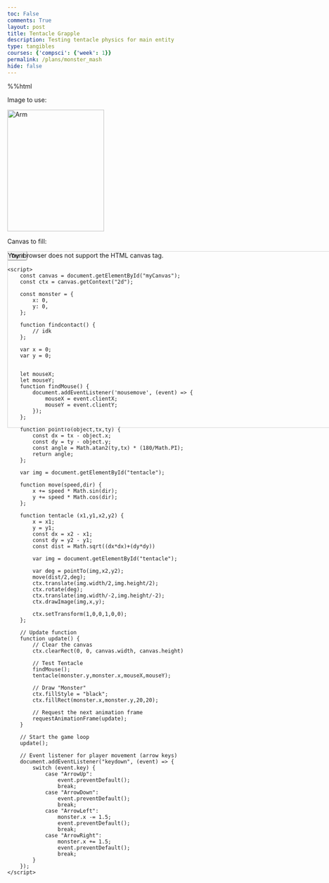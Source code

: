 ```yaml
---
toc: False
comments: True
layout: post
title: Tentacle Grapple
description: Testing tentacle physics for main entity
type: tangibles
courses: {'compsci': {'week': 1}}
permalink: /plans/monster_mash
hide: false
---
```


%%html

<html>
<head>
    <style>
        canvas {
            border: 1px solid black;
            width: 750px;
            height: 400px;
            background-image: url("images/room2.png");
            background-size: cover;
            position: absolute;
        }
    </style>
</head>
<body>
    <p>Image to use:</p>
    <img id="tentacle" src="/Group/images/Game/squid.png" alt="Arm" width="220" height="277">
    <p>Canvas to fill:</p>
    <canvas id="myCanvas" width="250" height="300"
    style="border:1px solid #D3D3D3;">Your browser does not support the HTML canvas tag.</canvas>
    <p><button onclick="myCanvas()">Try it</button></p>

    <script>
        const canvas = document.getElementById("myCanvas");
        const ctx = canvas.getContext("2d");

        const monster = {
            x: 0,
            y: 0,
        };

        function findcontact() {
            // idk
        };

        var x = 0;
        var y = 0;


        let mouseX;
        let mouseY;
        function findMouse() {
            document.addEventListener('mousemove', (event) => {
                mouseX = event.clientX;
                mouseY = event.clientY;
            });
        };

        function pointTo(object,tx,ty) {
            const dx = tx - object.x;
            const dy = ty - object.y;
            const angle = Math.atan2(ty,tx) * (180/Math.PI);
            return angle;
        };

        var img = document.getElementById("tentacle");

        function move(speed,dir) {
            x += speed * Math.sin(dir);
            y += speed * Math.cos(dir);
        };

        function tentacle (x1,y1,x2,y2) {
            x = x1;
            y = y1;
            const dx = x2 - x1;
            const dy = y2 - y1;
            const dist = Math.sqrt((dx*dx)+(dy*dy))

            var img = document.getElementById("tentacle");

            var deg = pointTo(img,x2,y2);
            move(dist/2,deg);
            ctx.translate(img.width/2,img.height/2);
            ctx.rotate(deg);
            ctx.translate(img.width/-2,img.height/-2);
            ctx.drawImage(img,x,y);

            ctx.setTransform(1,0,0,1,0,0);
        };

        // Update function
        function update() {
            // Clear the canvas
            ctx.clearRect(0, 0, canvas.width, canvas.height)
            
            // Test Tentacle
            findMouse();
            tentacle(monster.y,monster.x,mouseX,mouseY);

            // Draw "Monster"
            ctx.fillStyle = "black";
            ctx.fillRect(monster.x,monster.y,20,20);

            // Request the next animation frame
            requestAnimationFrame(update);
        }

        // Start the game loop
        update();

        // Event listener for player movement (arrow keys)
        document.addEventListener("keydown", (event) => {
            switch (event.key) {
                case "ArrowUp":
                    event.preventDefault();
                    break;
                case "ArrowDown":
                    event.preventDefault();
                    break;
                case "ArrowLeft":
                    monster.x -= 1.5;
                    event.preventDefault();
                    break;
                case "ArrowRight":
                    monster.x += 1.5;
                    event.preventDefault();
                    break;
            }
        });
    </script>
</body>
</html>

